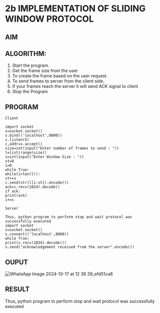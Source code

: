 # 2b IMPLEMENTATION OF SLIDING WINDOW PROTOCOL
## AIM
## ALGORITHM:
1. Start the program.
2. Get the frame size from the user
3. To create the frame based on the user request.
4. To send frames to server from the client side.
5. If your frames reach the server it will send ACK signal to client
6. Stop the Program
## PROGRAM
```
Client

import socket
s=socket.socket()
s.bind(('localhost',8000))
s.listen(5)
c,addr=s.accept()
size=int(input("Enter number of frames to send : "))
l=list(range(size))
s=int(input("Enter Window Size : "))
st=0
i=0
while True:
while(i<len(l)):
st+=s
c.send(str(l[i:st]).encode())
ack=c.recv(1024).decode()
if ack:
print(ack)
i+=s

Server

Thus, python program to perform stop and wait protocol was successfully executed
import socket
s=socket.socket()
s.connect(('localhost',8000))
while True:
print(s.recv(1024).decode())
s.send("acknowledgement received from the server".encode())
```

## OUPUT
![WhatsApp Image 2024-10-17 at 12 36 39_efd51ca8](https://github.com/user-attachments/assets/ed263f81-4e80-4b2b-b4ca-bf600efed5cd)

## RESULT
Thus, python program to perform stop and wait protocol was successfully executed
